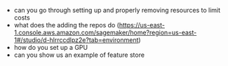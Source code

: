- can you go through setting up and properly removing resources to limit costs
- what does the adding the repos do (https://us-east-1.console.aws.amazon.com/sagemaker/home?region=us-east-1#/studio/d-hlrrccdlpz2e?tab=environment)
- how do you set up a GPU
- can you show us an example of feature store